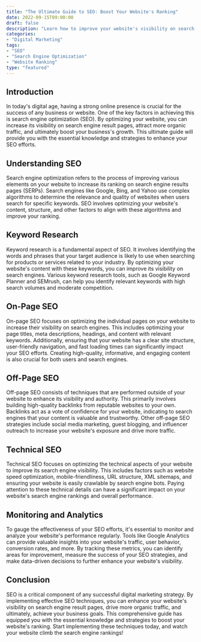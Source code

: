 ```yaml
---
title: "The Ultimate Guide to SEO: Boost Your Website's Ranking"
date: 2022-09-15T09:00:00
draft: false
description: "Learn how to improve your website's visibility on search engines and drive more organic traffic with effective SEO strategies."
categories:
- "Digital Marketing"
tags:
- "SEO"
- "Search Engine Optimization"
- "Website Ranking"
type: "featured"
---
```


## Introduction

In today's digital age, having a strong online presence is crucial for the success of any business or website. One of the key factors in achieving this is search engine optimization (SEO). By optimizing your website, you can increase its visibility on search engine result pages, attract more organic traffic, and ultimately boost your business's growth. This ultimate guide will provide you with the essential knowledge and strategies to enhance your SEO efforts.

## Understanding SEO

Search engine optimization refers to the process of improving various elements on your website to increase its ranking on search engine results pages (SERPs). Search engines like Google, Bing, and Yahoo use complex algorithms to determine the relevance and quality of websites when users search for specific keywords. SEO involves optimizing your website's content, structure, and other factors to align with these algorithms and improve your ranking.

## Keyword Research

Keyword research is a fundamental aspect of SEO. It involves identifying the words and phrases that your target audience is likely to use when searching for products or services related to your industry. By optimizing your website's content with these keywords, you can improve its visibility on search engines. Various keyword research tools, such as Google Keyword Planner and SEMrush, can help you identify relevant keywords with high search volumes and moderate competition.

## On-Page SEO

On-page SEO focuses on optimizing the individual pages on your website to increase their visibility on search engines. This includes optimizing your page titles, meta descriptions, headings, and content with relevant keywords. Additionally, ensuring that your website has a clear site structure, user-friendly navigation, and fast loading times can significantly impact your SEO efforts. Creating high-quality, informative, and engaging content is also crucial for both users and search engines.

## Off-Page SEO

Off-page SEO consists of techniques that are performed outside of your website to enhance its visibility and authority. This primarily involves building high-quality backlinks from reputable websites to your own. Backlinks act as a vote of confidence for your website, indicating to search engines that your content is valuable and trustworthy. Other off-page SEO strategies include social media marketing, guest blogging, and influencer outreach to increase your website's exposure and drive more traffic.

## Technical SEO

Technical SEO focuses on optimizing the technical aspects of your website to improve its search engine visibility. This includes factors such as website speed optimization, mobile-friendliness, URL structure, XML sitemaps, and ensuring your website is easily crawlable by search engine bots. Paying attention to these technical details can have a significant impact on your website's search engine rankings and overall performance.

## Monitoring and Analytics

To gauge the effectiveness of your SEO efforts, it's essential to monitor and analyze your website's performance regularly. Tools like Google Analytics can provide valuable insights into your website's traffic, user behavior, conversion rates, and more. By tracking these metrics, you can identify areas for improvement, measure the success of your SEO strategies, and make data-driven decisions to further enhance your website's visibility.

## Conclusion

SEO is a critical component of any successful digital marketing strategy. By implementing effective SEO techniques, you can enhance your website's visibility on search engine result pages, drive more organic traffic, and ultimately, achieve your business goals. This comprehensive guide has equipped you with the essential knowledge and strategies to boost your website's ranking. Start implementing these techniques today, and watch your website climb the search engine rankings!
